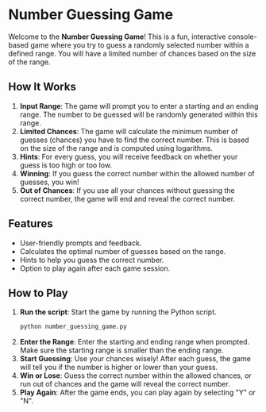 # Number Guessing Game

Welcome to the **Number Guessing Game**! This is a fun, interactive console-based game where you try to guess a randomly selected number within a defined range. You will have a limited number of chances based on the size of the range.

## How It Works

1. **Input Range**: The game will prompt you to enter a starting and an ending range. The number to be guessed will be randomly generated within this range.
2. **Limited Chances**: The game will calculate the minimum number of guesses (chances) you have to find the correct number. This is based on the size of the range and is computed using logarithms.
3. **Hints**: For every guess, you will receive feedback on whether your guess is too high or too low.
4. **Winning**: If you guess the correct number within the allowed number of guesses, you win!
5. **Out of Chances**: If you use all your chances without guessing the correct number, the game will end and reveal the correct number.

## Features

- User-friendly prompts and feedback.
- Calculates the optimal number of guesses based on the range.
- Hints to help you guess the correct number.
- Option to play again after each game session.

## How to Play

1. **Run the script**: Start the game by running the Python script.
   ```bash
   python number_guessing_game.py
2. **Enter the Range**: Enter the starting and ending range when prompted. Make sure the starting range is smaller than the ending range.
3. **Start Guessing**: Use your chances wisely! After each guess, the game will tell you if the number is higher or lower than your guess.
4. **Win or Lose**: Guess the correct number within the allowed chances, or run out of chances and the game will reveal the correct number.
4. **Play Again**: After the game ends, you can play again by selecting "Y" or "N".

